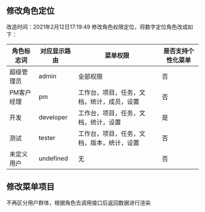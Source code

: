 ## 修改角色定位
改造时间：2021年2月12日17:19:49
修改角色权限定位，将数字定位角色改成如下：

| 角色标志词 | 对应显示路由 | 菜单权限                                   | 是否支持个性化菜单 |
| ---------- | ------------ | ------------------------------------------ | ------------------ |
| 超级管理员 | admin        | 全部权限                                   | 否                 |
| PM客户经理 | pm           | 工作台，项目，任务，文档，统计，成员，设置 | 否                 |
| 开发       | developer    | 工作台，项目，任务，文档，统计，设置       | 是                 |
| 测试       | tester       | 工作台，项目，任务，文档，版本，统计，设置 | 否                 |
| 未定义用户 | undefined    | 无                                         | 否                 |


## 修改菜单项目
不再区分用户群体，根据角色去调用接口后返回数据进行渲染